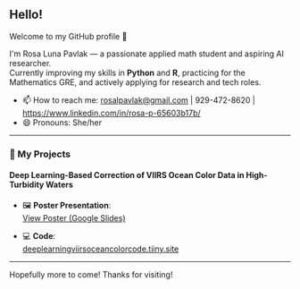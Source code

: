 <!--
**RosaLunaPavlak/RosaLunaPavlak** is a ✨ _special_ ✨ repository because its `README.md` (this file) appears on your GitHub profile.:

- 🔭 I’m currently working on: Job applications and improving my knowledge of Python and R
- 📫 How to reach me: rosalpavlak@gmail.com - 929-472-8620

My Projects:

**Deep Learning-Based Correction of VIIRS Ocean Color Data in High-Turbidity Waters**

Poster:
https://docs.google.com/presentation/d/1LvMqIFKaGXuVDzU9Laii06Z5wMcuOgNH/edit?usp=sharing&ouid=101199016545513711679&rtpof=true&sd=true

Code:
https://deeplearningviirsoceancolorcode.tiiny.site/

-->
## Hello!

Welcome to my GitHub profile 👋

I'm Rosa Luna Pavlak — a passionate applied math student and aspiring AI researcher.  
Currently improving my skills in **Python** and **R**, practicing for the Mathematics GRE, and actively applying for research and tech roles.

- 📫 How to reach me: [rosalpavlak@gmail.com](mailto:rosalpavlak@gmail.com) | 929-472-8620 | https://www.linkedin.com/in/rosa-p-65603b17b/
- 😄 Pronouns: She/her

---

### 🌊 My Projects

#### **Deep Learning-Based Correction of VIIRS Ocean Color Data in High-Turbidity Waters**

- 🖼️ **Poster Presentation**:  
  [View Poster (Google Slides)](https://docs.google.com/presentation/d/1LvMqIFKaGXuVDzU9Laii06Z5wMcuOgNH/edit?usp=sharing&ouid=101199016545513711679&rtpof=true&sd=true)

- 💻 **Code**:  
  [deeplearningviirsoceancolorcode.tiiny.site](https://deeplearningviirsoceancolorcode.tiiny.site/)

---

Hopefully more to come! Thanks for visiting!

